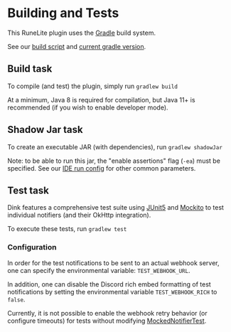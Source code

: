 # Building and Tests

This RuneLite plugin uses the [Gradle](https://docs.gradle.org/current/userguide/userguide.html) build system.

See our [build script](../build.gradle.kts) and [current gradle version](../gradle/wrapper/gradle-wrapper.properties).

## Build task

To compile (and test) the plugin, simply run `gradlew build`

At a minimum, Java 8 is required for compilation, but Java 11+ is recommended (if you wish to enable developer mode).

## Shadow Jar task

To create an executable JAR (with dependencies), run `gradlew shadowJar`

Note: to be able to run this jar, the "enable assertions" flag (`-ea`) must be specified.
See our [IDE run config](../.run/Run%20Dink.run.xml) for other common parameters.

## Test task

Dink features a comprehensive test suite using [JUnit5](https://junit.org/junit5/) and [Mockito](https://site.mockito.org/) to test individual notifiers (and their OkHttp integration).

To execute these tests, run `gradlew test`

### Configuration

In order for the test notifications to be sent to an actual webhook server,
one can specify the environmental variable: `TEST_WEBHOOK_URL`.

In addition, one can disable the Discord rich embed formatting of test notifications
by setting the environmental variable `TEST_WEBHOOK_RICH` to `false`.

Currently, it is not possible to enable the webhook retry behavior (or configure timeouts)
for tests without modifying [MockedNotifierTest](../src/test/java/dinkplugin/notifiers/MockedNotifierTest.java).
